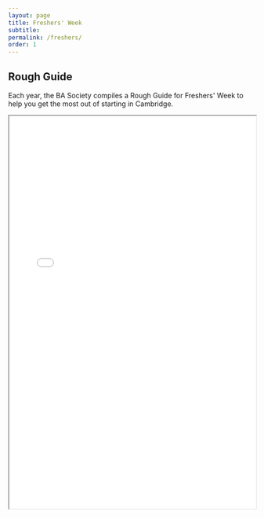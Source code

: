 ```yaml
---
layout: page
title: Freshers' Week
subtitle:
permalink: /freshers/
order: 1
---
```


## Rough Guide

Each year, the BA Society compiles a Rough Guide for Freshers' Week to help you get the most out of starting in Cambridge.

<iframe src="/docs/2019-20/rough_guide_2019.pdf" width="100%" height="800em"></iframe>
